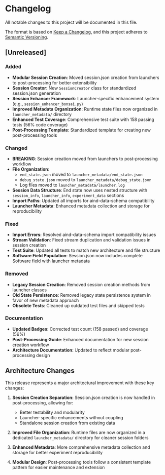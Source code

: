 # Changelog

All notable changes to this project will be documented in this file.

The format is based on [Keep a Changelog](https://keepachangelog.com/en/1.0.0/),
and this project adheres to [Semantic Versioning](https://semver.org/spec/v2.0.0.html).

## [Unreleased]

### Added
- **Modular Session Creation**: Moved session.json creation from launchers to post-processing for better extensibility
- **Session Creator**: New `SessionCreator` class for standardized session.json generation
- **Session Enhancer Framework**: Launcher-specific enhancement system (e.g., `session_enhancer_bonsai.py`)
- **Improved Metadata Organization**: Runtime state files now organized in `launcher_metadata/` directory
- **Enhanced Test Coverage**: Comprehensive test suite with 158 passing tests (56% code coverage)
- **Post-Processing Template**: Standardized template for creating new post-processing tools

### Changed
- **BREAKING**: Session creation moved from launchers to post-processing workflow
- **File Organization**: 
  - `end_state.json` moved to `launcher_metadata/end_state.json`
  - `debug_state.json` moved to `launcher_metadata/debug_state.json`
  - Log files moved to `launcher_metadata/launcher.log`
- **Session Data Structure**: End state now uses nested structure with `session_info`, `launcher_info`, `experiment_data` sections
- **Import Paths**: Updated all imports for aind-data-schema compatibility
- **Launcher Metadata**: Enhanced metadata collection and storage for reproducibility

### Fixed
- **Import Errors**: Resolved aind-data-schema import compatibility issues
- **Stream Validation**: Fixed stream duplication and validation issues in session creation
- **Test Suite**: Updated all tests to match new architecture and file structure
- **Software Field Population**: Session.json now includes complete Software field with launcher metadata

### Removed
- **Legacy Session Creation**: Removed session creation methods from launcher classes
- **Old State Persistence**: Removed legacy state persistence system in favor of new metadata approach
- **Obsolete Tests**: Cleaned up outdated test files and skipped tests

### Documentation
- **Updated Badges**: Corrected test count (158 passed) and coverage (56%)
- **Post-Processing Guide**: Enhanced documentation for new session creation workflow
- **Architecture Documentation**: Updated to reflect modular post-processing design

## Architecture Changes

This release represents a major architectural improvement with these key changes:

1. **Session Creation Separation**: Session.json creation is now handled in post-processing, allowing for:
   - Better testability and modularity
   - Launcher-specific enhancements without coupling
   - Standalone session creation from existing data

2. **Improved File Organization**: Runtime files are now organized in a dedicated `launcher_metadata/` directory for cleaner session folders

3. **Enhanced Metadata**: More comprehensive metadata collection and storage for better experiment reproducibility

4. **Modular Design**: Post-processing tools follow a consistent template pattern for easier maintenance and extension
